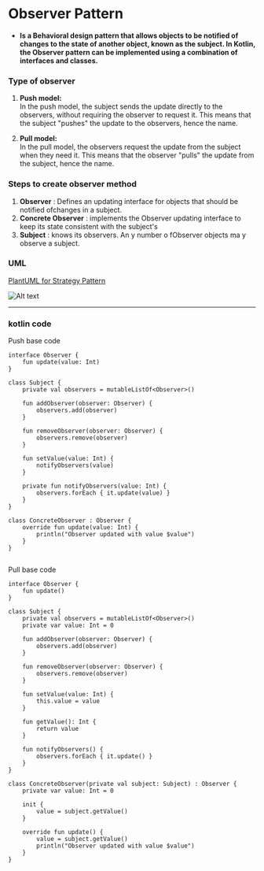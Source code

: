 # Observer Pattern

- **Is a Behavioral design pattern that allows objects to be notified of changes to the state of another object, known as the subject. In Kotlin, the Observer pattern can be implemented using a combination of interfaces and classes.**

### Type of observer 
1. **Push model:**
<br>In the push model, the subject sends the update directly to the observers, without requiring the observer to request it. This means that the subject "pushes" the update to the observers, hence the name.

2. **Pull model:**
<br>In the pull model, the observers request the update from the subject when they need it. This means that the observer "pulls" the update from the subject, hence the name.


### Steps to create observer method

1. **Observer** : Defines an updating interface for objects that should be notified ofchanges
   in a subject.
2. **Concrete Observer** : implements the Observer updating interface to keep its state consistent
   with the subject's
3. **Subject** : knows its observers. An y number o fObserver objects ma y observe a subject.



### UML

[PlantUML for Strategy Pattern](http://www.plantuml.com/plantuml/uml/XT31Ii0m383XUvuYn-smFi0ePU1LyE0JT5scbQs5D1j8tRlhS9c81s_bxnTeCnJnBDkwmDDOY7TYj1_6u4DEWKb8Apnluni5mOxZowjq3lMcntoT2W24nPU25ww07UwUVqIFZx68rLa7WFEMq4-JfaPjZvhQRyIqvft-TobBdDyrbgP5E01Y4kBP1xgvjNTphWAUm_hIfeL3V_Dd5nL-qsgCEKu_K9g-Lla9)

![Alt text](http://www.plantuml.com/plantuml/png/XT31Ii0m383XUvuYn-smFi0ePU1LyE0JT5scbQs5D1j8tRixSPc81s_bxnTeCnJnBDkwmDDOY7TYj1_6u4DEWKb8Apnluni5mOxZowjq3lMcntoT2W24nPU25ww07UwUVqIFZx68rLa7WFEMq4-JfaPjZvhQRyIqvft-TobBdDyrbgP5E01Y4kBP1xgvjNTphW9-3UjBcnOE_SsVNLJuJQinvZZzG6awD_a9)


---


### kotlin code


Push base code

```agsl
interface Observer {
    fun update(value: Int)
}

class Subject {
    private val observers = mutableListOf<Observer>()

    fun addObserver(observer: Observer) {
        observers.add(observer)
    }

    fun removeObserver(observer: Observer) {
        observers.remove(observer)
    }

    fun setValue(value: Int) {
        notifyObservers(value)
    }

    private fun notifyObservers(value: Int) {
        observers.forEach { it.update(value) }
    }
}

class ConcreteObserver : Observer {
    override fun update(value: Int) {
        println("Observer updated with value $value")
    }
}


```
Pull base code

```agsl
interface Observer {
    fun update()
}

class Subject {
    private val observers = mutableListOf<Observer>()
    private var value: Int = 0

    fun addObserver(observer: Observer) {
        observers.add(observer)
    }

    fun removeObserver(observer: Observer) {
        observers.remove(observer)
    }

    fun setValue(value: Int) {
        this.value = value
    }

    fun getValue(): Int {
        return value
    }

    fun notifyObservers() {
        observers.forEach { it.update() }
    }
}

class ConcreteObserver(private val subject: Subject) : Observer {
    private var value: Int = 0

    init {
        value = subject.getValue()
    }

    override fun update() {
        value = subject.getValue()
        println("Observer updated with value $value")
    }
}

```

